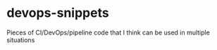 # devops-snippets
Pieces of CI/DevOps/pipeline code that I think can be used in multiple situations
